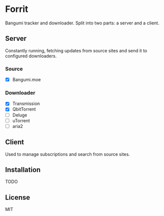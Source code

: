 # Forrit

Bangumi tracker and downloader. Split into two parts: a server and a client.

## Server

Constantly running, fetching updates from source sites and send it to configured downloaders.

### Source

- [x] Bangumi.moe

### Downloader

- [x] Transmission
- [x] QbitTorrent
- [ ] Deluge
- [ ] uTorrent
- [ ] aria2

## Client

Used to manage subscriptions and search from source sites.

## Installation

TODO

## License

MIT
